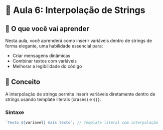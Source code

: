 # 🧩 Aula 6: Interpolação de Strings

## 📖 O que você vai aprender

Nesta aula, você aprenderá como inserir variáveis dentro de strings de forma elegante, uma habilidade essencial para:

- Criar mensagens dinâmicas
- Combinar textos com variáveis
- Melhorar a legibilidade do código

## 🧠 Conceito

A interpolação de strings permite inserir variáveis diretamente dentro de strings usando template literals (crases) e `${}`.

### Sintaxe

```javascript
`Texto ${variavel} mais texto`; // Template literal com interpolação
```
